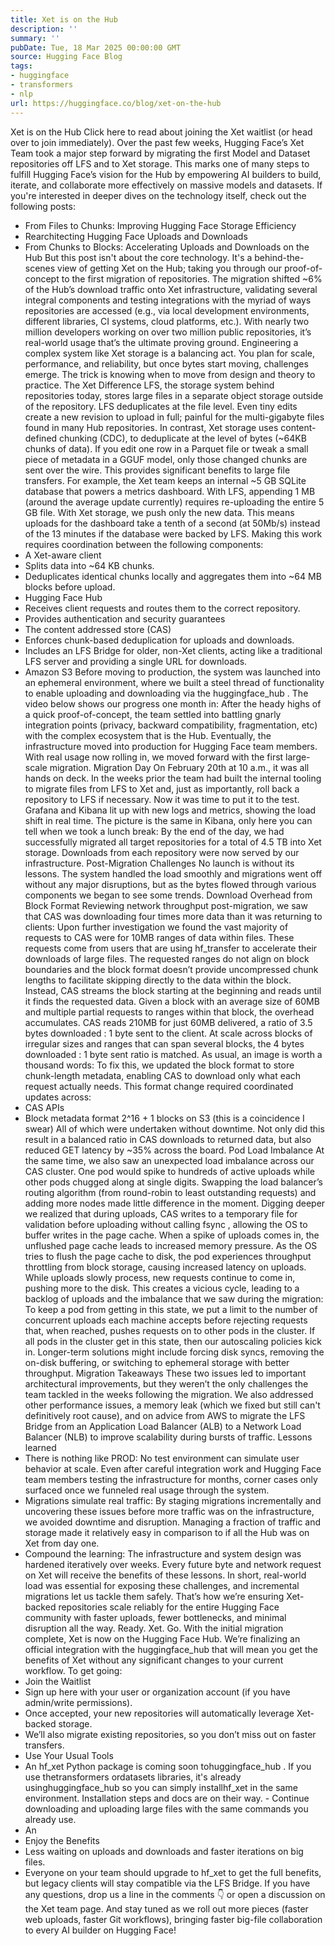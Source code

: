 ```yaml
---
title: Xet is on the Hub
description: ''
summary: ''
pubDate: Tue, 18 Mar 2025 00:00:00 GMT
source: Hugging Face Blog
tags:
- huggingface
- transformers
- nlp
url: https://huggingface.co/blog/xet-on-the-hub
---
```


Xet is on the Hub
Click here to read about joining the Xet waitlist (or head over to join immediately).
Over the past few weeks, Hugging Face’s Xet Team took a major step forward by migrating the first Model and Dataset repositories off LFS and to Xet storage.
This marks one of many steps to fulfill Hugging Face’s vision for the Hub by empowering AI builders to build, iterate, and collaborate more effectively on massive models and datasets. If you're interested in deeper dives on the technology itself, check out the following posts:
- From Files to Chunks: Improving Hugging Face Storage Efficiency
- Rearchitecting Hugging Face Uploads and Downloads
- From Chunks to Blocks: Accelerating Uploads and Downloads on the Hub
But this post isn't about the core technology. It's a behind-the-scenes view of getting Xet on the Hub; taking you through our proof-of-concept to the first migration of repositories.
The migration shifted ~6% of the Hub’s download traffic onto Xet infrastructure, validating several integral components and testing integrations with the myriad of ways repositories are accessed (e.g., via local development environments, different libraries, CI systems, cloud platforms, etc.). With nearly two million developers working on over two million public repositories, it’s real-world usage that’s the ultimate proving ground. Engineering a complex system like Xet storage is a balancing act. You plan for scale, performance, and reliability, but once bytes start moving, challenges emerge. The trick is knowing when to move from design and theory to practice.
The Xet Difference
LFS, the storage system behind repositories today, stores large files in a separate object storage outside of the repository. LFS deduplicates at the file level. Even tiny edits create a new revision to upload in full; painful for the multi-gigabyte files found in many Hub repositories.
In contrast, Xet storage uses content-defined chunking (CDC), to deduplicate at the level of bytes (~64KB chunks of data). If you edit one row in a Parquet file or tweak a small piece of metadata in a GGUF model, only those changed chunks are sent over the wire.
This provides significant benefits to large file transfers. For example, the Xet team keeps an internal ~5 GB SQLite database that powers a metrics dashboard. With LFS, appending 1 MB (around the average update currently) requires re-uploading the entire 5 GB file. With Xet storage, we push only the new data.
This means uploads for the dashboard take a tenth of a second (at 50Mb/s) instead of the 13 minutes if the database were backed by LFS.
Making this work requires coordination between the following components:
- A Xet-aware client
- Splits data into ~64 KB chunks.
- Deduplicates identical chunks locally and aggregates them into ~64 MB blocks before upload.
- Hugging Face Hub
- Receives client requests and routes them to the correct repository.
- Provides authentication and security guarantees
- The content addressed store (CAS)
- Enforces chunk-based deduplication for uploads and downloads.
- Includes an LFS Bridge for older, non-Xet clients, acting like a traditional LFS server and providing a single URL for downloads.
- Amazon S3
Before moving to production, the system was launched into an ephemeral environment, where we built a steel thread of functionality to enable uploading and downloading via the huggingface_hub
. The video below shows our progress one month in:
After the heady highs of a quick proof-of-concept, the team settled into battling gnarly integration points (privacy, backward compatibility, fragmentation, etc) with the complex ecosystem that is the Hub. Eventually, the infrastructure moved into production for Hugging Face team members. With real usage now rolling in, we moved forward with the first large-scale migration.
Migration Day
On February 20th at 10 a.m., it was all hands on deck. In the weeks prior the team had built the internal tooling to migrate files from LFS to Xet and, just as importantly, roll back a repository to LFS if necessary. Now it was time to put it to the test. Grafana and Kibana lit up with new logs and metrics, showing the load shift in real time.
The picture is the same in Kibana, only here you can tell when we took a lunch break:
By the end of the day, we had successfully migrated all target repositories for a total of 4.5 TB into Xet storage. Downloads from each repository were now served by our infrastructure.
Post-Migration Challenges
No launch is without its lessons. The system handled the load smoothly and migrations went off without any major disruptions, but as the bytes flowed through various components we began to see some trends.
Download Overhead from Block Format
Reviewing network throughput post-migration, we saw that CAS was downloading four times more data than it was returning to clients:
Upon further investigation we found the vast majority of requests to CAS were for 10MB ranges of data within files. These requests come from users that are using hf_transfer
to accelerate their downloads of large files. The requested ranges do not align on block boundaries and the block format doesn’t provide uncompressed chunk lengths to facilitate skipping directly to the data within the block. Instead, CAS streams the block starting at the beginning and reads until it finds the requested data.
Given a block with an average size of 60MB and multiple partial requests to ranges within that block, the overhead accumulates. CAS reads 210MB for just 60MB delivered, a ratio of 3.5 bytes downloaded : 1 byte sent to the client. At scale across blocks of irregular sizes and ranges that can span several blocks, the 4 bytes downloaded : 1 byte sent ratio is matched.
As usual, an image is worth a thousand words:
To fix this, we updated the block format to store chunk-length metadata, enabling CAS to download only what each request actually needs. This format change required coordinated updates across:
- CAS APIs
- Block metadata format
2^16 + 1
blocks on S3 (this is a coincidence I swear)
All of which were undertaken without downtime. Not only did this result in a balanced ratio in CAS downloads to returned data, but also reduced GET latency by ~35% across the board.
Pod Load Imbalance
At the same time, we also saw an unexpected load imbalance across our CAS cluster. One pod would spike to hundreds of active uploads while other pods chugged along at single digits. Swapping the load balancer’s routing algorithm (from round-robin to least outstanding requests) and adding more nodes made little difference in the moment.
Digging deeper we realized that during uploads, CAS writes to a temporary file for validation before uploading without calling fsync
, allowing the OS to buffer writes in the page cache. When a spike of uploads comes in, the unflushed page cache leads to increased memory pressure.
As the OS tries to flush the page cache to disk, the pod experiences throughput throttling from block storage, causing increased latency on uploads. While uploads slowly process, new requests continue to come in, pushing more to the disk. This creates a vicious cycle, leading to a backlog of uploads and the imbalance that we saw during the migration:
To keep a pod from getting in this state, we put a limit to the number of concurrent uploads each machine accepts before rejecting requests that, when reached, pushes requests on to other pods in the cluster. If all pods in the cluster get in this state, then our autoscaling policies kick in. Longer-term solutions might include forcing disk syncs, removing the on-disk buffering, or switching to ephemeral storage with better throughput.
Migration Takeaways
These two issues led to important architectural improvements, but they weren’t the only challenges the team tackled in the weeks following the migration. We also addressed other performance issues, a memory leak (which we fixed but still can't definitively root cause), and on advice from AWS to migrate the LFS Bridge from an Application Load Balancer (ALB) to a Network Load Balancer (NLB) to improve scalability during bursts of traffic.
Lessons learned
- There is nothing like PROD: No test environment can simulate user behavior at scale. Even after careful integration work and Hugging Face team members testing the infrastructure for months, corner cases only surfaced once we funneled real usage through the system.
- Migrations simulate real traffic: By staging migrations incrementally and uncovering these issues before more traffic was on the infrastructure, we avoided downtime and disruption. Managing a fraction of traffic and storage made it relatively easy in comparison to if all the Hub was on Xet from day one.
- Compound the learning: The infrastructure and system design was hardened iteratively over weeks. Every future byte and network request on Xet will receive the benefits of these lessons.
In short, real-world load was essential for exposing these challenges, and incremental migrations let us tackle them safely. That’s how we’re ensuring Xet-backed repositories scale reliably for the entire Hugging Face community with faster uploads, fewer bottlenecks, and minimal disruption all the way.
Ready. Xet. Go.
With the initial migration complete, Xet is now on the Hugging Face Hub.
We’re finalizing an official integration with the huggingface_hub
that will mean you get the benefits of Xet without any significant changes to your current workflow. To get going:
- Join the Waitlist
- Sign up here with your user or organization account (if you have admin/write permissions).
- Once accepted, your new repositories will automatically leverage Xet-backed storage.
- We’ll also migrate existing repositories, so you don’t miss out on faster transfers.
- Use Your Usual Tools
- An
hf_xet
Python package is coming soon tohuggingface_hub
. If you use thetransformers
ordatasets
libraries, it's already usinghuggingface_hub
so you can simply installhf_xet
in the same environment. Installation steps and docs are on their way. - Continue downloading and uploading large files with the same commands you already use.
- An
- Enjoy the Benefits
- Less waiting on uploads and downloads and faster iterations on big files.
- Everyone on your team should upgrade to
hf_xet
to get the full benefits, but legacy clients will stay compatible via the LFS Bridge.
If you have any questions, drop us a line in the comments 👇 or open a discussion on the Xet team page. And stay tuned as we roll out more pieces (faster web uploads, faster Git workflows), bringing faster big-file collaboration to every AI builder on Hugging Face!